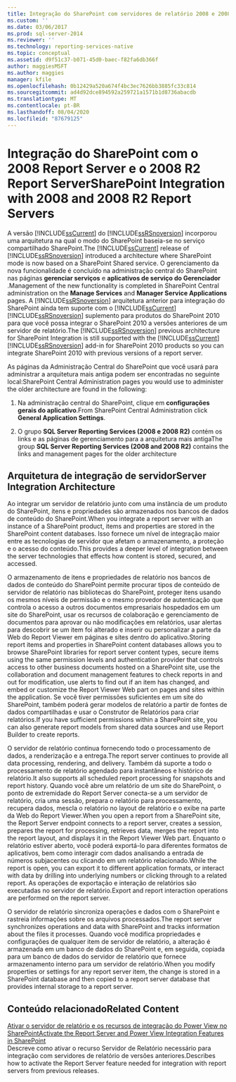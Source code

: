 ```yaml
---
title: Integração do SharePoint com servidores de relatório 2008 e 2008 R2 | Microsoft Docs
ms.custom: ''
ms.date: 03/06/2017
ms.prod: sql-server-2014
ms.reviewer: ''
ms.technology: reporting-services-native
ms.topic: conceptual
ms.assetid: d9f51c37-b071-45d0-baec-f82fa6db366f
author: maggiesMSFT
ms.author: maggies
manager: kfile
ms.openlocfilehash: 0b12429a520a674f4bc3ec7626bb3885fc33c814
ms.sourcegitcommit: ad4d92dce894592a259721a1571b1d8736abacdb
ms.translationtype: MT
ms.contentlocale: pt-BR
ms.lasthandoff: 08/04/2020
ms.locfileid: "87679125"
---
```

# <a name="sharepoint-integration-with-2008-and-2008-r2--report-servers"></a><span data-ttu-id="41435-102">Integração do SharePoint com o 2008 Report Server e o 2008 R2 Report Server</span><span class="sxs-lookup"><span data-stu-id="41435-102">SharePoint Integration with 2008 and 2008 R2  Report Servers</span></span>
  <span data-ttu-id="41435-103">A versão [!INCLUDE[ssCurrent](../includes/sscurrent-md.md)] do [!INCLUDE[ssRSnoversion](../includes/ssrsnoversion-md.md)] incorporou uma arquitetura na qual o modo do SharePoint baseia-se no serviço compartilhado SharePoint.</span><span class="sxs-lookup"><span data-stu-id="41435-103">The [!INCLUDE[ssCurrent](../includes/sscurrent-md.md)] release of [!INCLUDE[ssRSnoversion](../includes/ssrsnoversion-md.md)] introduced a architecture where SharePoint mode is now based on a SharePoint Shared service.</span></span> <span data-ttu-id="41435-104">O gerenciamento da nova funcionalidade é concluído na administração central do SharePoint nas páginas **gerenciar serviços** e **aplicativos de serviço do Gerenciador** .</span><span class="sxs-lookup"><span data-stu-id="41435-104">Management of the new functionality is completed in SharePoint Central administration on the **Manage Services** and **Manager Service Applications** pages.</span></span> <span data-ttu-id="41435-105">A [!INCLUDE[ssRSnoversion](../includes/ssrsnoversion-md.md)] arquitetura anterior para integração do SharePoint ainda tem suporte com o [!INCLUDE[ssCurrent](../includes/sscurrent-md.md)] [!INCLUDE[ssRSnoversion](../includes/ssrsnoversion-md.md)] suplemento para produtos do SharePoint 2010 para que você possa integrar o SharePoint 2010 a versões anteriores de um servidor de relatório.</span><span class="sxs-lookup"><span data-stu-id="41435-105">The [!INCLUDE[ssRSnoversion](../includes/ssrsnoversion-md.md)] previous architecture for SharePoint Integration is still supported with the [!INCLUDE[ssCurrent](../includes/sscurrent-md.md)] [!INCLUDE[ssRSnoversion](../includes/ssrsnoversion-md.md)] add-in for SharePoint 2010 products so you can integrate SharePoint 2010 with previous versions of a report server.</span></span>  
  
 <span data-ttu-id="41435-106">As páginas da Administração Central do SharePoint que você usará para administrar a arquitetura mais antiga podem ser encontradas no seguinte local:</span><span class="sxs-lookup"><span data-stu-id="41435-106">SharePoint Central Administration pages you would use to administer the older architecture are found in the following:</span></span>  
  
1.  <span data-ttu-id="41435-107">Na administração central do SharePoint, clique em **configurações gerais do aplicativo**.</span><span class="sxs-lookup"><span data-stu-id="41435-107">From SharePoint Central Administration click **General Application Settings**.</span></span>  
  
2.  <span data-ttu-id="41435-108">O grupo **SQL Server Reporting Services (2008 e 2008 R2)** contém os links e as páginas de gerenciamento para a arquitetura mais antiga</span><span class="sxs-lookup"><span data-stu-id="41435-108">The group **SQL Server Reporting Services (2008 and 2008 R2)** contains the links and management pages for the older architecture</span></span>  
  
## <a name="server-integration-architecture"></a><span data-ttu-id="41435-109">Arquitetura de integração de servidor</span><span class="sxs-lookup"><span data-stu-id="41435-109">Server Integration Architecture</span></span>  
 <span data-ttu-id="41435-110">Ao integrar um servidor de relatório junto com uma instância de um produto do SharePoint, itens e propriedades são armazenados nos bancos de dados de conteúdo do SharePoint.</span><span class="sxs-lookup"><span data-stu-id="41435-110">When you integrate a report server with an instance of a SharePoint product, items and properties are stored in the SharePoint content databases.</span></span> <span data-ttu-id="41435-111">Isso fornece um nível de integração maior entre as tecnologias de servidor que afetam o armazenamento, a proteção e o acesso do conteúdo.</span><span class="sxs-lookup"><span data-stu-id="41435-111">This provides a deeper level of integration between the server technologies that effects how content is stored, secured, and accessed.</span></span>  
  
 <span data-ttu-id="41435-112">O armazenamento de itens e propriedades de relatório nos bancos de dados de conteúdo do SharePoint permite procurar tipos de conteúdo de servidor de relatório nas bibliotecas do SharePoint, proteger itens usando os mesmos níveis de permissão e o mesmo provedor de autenticação que controla o acesso a outros documentos empresariais hospedados em um site do SharePoint, usar os recursos de colaboração e gerenciamento de documentos para aprovar ou não modificações em relatórios, usar alertas para descobrir se um item foi alterado e inserir ou personalizar a parte da Web do Report Viewer em páginas e sites dentro do aplicativo.</span><span class="sxs-lookup"><span data-stu-id="41435-112">Storing report items and properties in SharePoint content databases allows you to browse SharePoint libraries for report server content types, secure items using the same permission levels and authentication provider that controls access to other business documents hosted on a SharePoint site, use the collaboration and document management features to check reports in and out for modification, use alerts to find out if an item has changed, and embed or customize the Report Viewer Web part on pages and sites within the application.</span></span> <span data-ttu-id="41435-113">Se você tiver permissões suficientes em um site do SharePoint, também poderá gerar modelos de relatório a partir de fontes de dados compartilhadas e usar o Construtor de Relatórios para criar relatórios.</span><span class="sxs-lookup"><span data-stu-id="41435-113">If you have sufficient permissions within a SharePoint site, you can also generate report models from shared data sources and use Report Builder to create reports.</span></span>  
  
 <span data-ttu-id="41435-114">O servidor de relatório continua fornecendo todo o processamento de dados, a renderização e a entrega.</span><span class="sxs-lookup"><span data-stu-id="41435-114">The report server continues to provide all data processing, rendering, and delivery.</span></span> <span data-ttu-id="41435-115">Também dá suporte a todo o processamento de relatório agendado para instantâneos e histórico de relatório.</span><span class="sxs-lookup"><span data-stu-id="41435-115">It also supports all scheduled report processing for snapshots and report history.</span></span> <span data-ttu-id="41435-116">Quando você abre um relatório de um site do SharePoint, o ponto de extremidade do Report Server conecta-se a um servidor de relatório, cria uma sessão, prepara o relatório para processamento, recupera dados, mescla o relatório no layout de relatório e o exibe na parte da Web do Report Viewer.</span><span class="sxs-lookup"><span data-stu-id="41435-116">When you open a report from a SharePoint site, the Report Server endpoint connects to a report server, creates a session, prepares the report for processing, retrieves data, merges the report into the report layout, and displays it in the Report Viewer Web part.</span></span> <span data-ttu-id="41435-117">Enquanto o relatório estiver aberto, você poderá exportá-lo para diferentes formatos de aplicativos, bem como interagir com dados analisando a entrada de números subjacentes ou clicando em um relatório relacionado.</span><span class="sxs-lookup"><span data-stu-id="41435-117">While the report is open, you can export it to different application formats, or interact with data by drilling into underlying numbers or clicking through to a related report.</span></span> <span data-ttu-id="41435-118">As operações de exportação e interação de relatórios são executadas no servidor de relatório.</span><span class="sxs-lookup"><span data-stu-id="41435-118">Export and report interaction operations are performed on the report server.</span></span>  
  
 <span data-ttu-id="41435-119">O servidor de relatório sincroniza operações e dados com o SharePoint e rastreia informações sobre os arquivos processados.</span><span class="sxs-lookup"><span data-stu-id="41435-119">The report server synchronizes operations and data with SharePoint and tracks information about the files it processes.</span></span> <span data-ttu-id="41435-120">Quando você modifica propriedades e configurações de qualquer item de servidor de relatório, a alteração é armazenada em um banco de dados do SharePoint e, em seguida, copiada para um banco de dados do servidor de relatório que fornece armazenamento interno para um servidor de relatório.</span><span class="sxs-lookup"><span data-stu-id="41435-120">When you modify properties or settings for any report server item, the change is stored in a SharePoint database and then copied to a report server database that provides internal storage to a report server.</span></span>  
  
## <a name="related-content"></a><span data-ttu-id="41435-121">Conteúdo relacionado</span><span class="sxs-lookup"><span data-stu-id="41435-121">Related Content</span></span>  
 [<span data-ttu-id="41435-122">Ativar o servidor de relatório e os recursos de integração do Power View no SharePoint</span><span class="sxs-lookup"><span data-stu-id="41435-122">Activate the Report Server and Power View Integration Features in SharePoint</span></span>](activate-the-report-server-and-power-view-integration-features-in-sharepoint.md)  
 <span data-ttu-id="41435-123">Descreve como ativar o recurso Servidor de Relatório necessário para integração com servidores de relatório de versões anteriores.</span><span class="sxs-lookup"><span data-stu-id="41435-123">Describes how to activate the Report Server feature needed for integration with report servers from previous releases.</span></span>  
  
  
